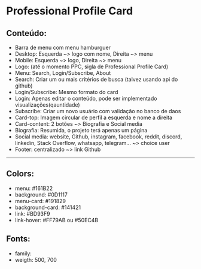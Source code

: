 # Professional Profile Card

## Conteúdo:
- Barra de menu com menu hamburguer
- Desktop: Esquerda ~> logo com nome, Direita ~> menu
- Mobile: Esquerda ~> logo, Direita ~> menu
- Logo: (até o momento PPC, sigla de Professional Profile Card)
- Menu: Search, Login/Subscribe, About
- Search: Criar um ou mais critérios de busca (talvez usando api do github)
- Login/Subscribe: Mesmo formato do card
- Login: Apenas editar o conteúdo, pode ser implementado visualizações(qauntidade)
- Subscribe: Criar um novo usuário com validação no banco de daos
- Card-top: Imagem circular de perfil a esquerda e nome a direita
- Card-content: 2 botões ~> Biografia e Social media
- Biografia: Resumida, o projeto terá apenas um página
- Social media: website, Github, instagram, facebook, reddit, discord, linkedin, Stack Overflow, whatsapp, telegram... ~> choice user
- Footer: centralizado ~> link Github

---
## Colors:
- menu: #161B22
- background: #0D1117
- menu-card: #191829
- background-card: #141421
- link: #BD93F9
- link-hover: #FF79AB ou #50EC4B

## Fonts:
- family: 
- weigth: 500, 700	